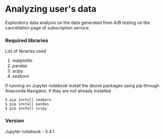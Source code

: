 # Analyzing user's data
Exploratory data analysis on the data generated from A/B testing on the cancellation page of subscription service.
### Required libraries
List of libraries used
1. matplotlib
2. pandas
3. scipy
4. seaborn

If running on Jupyter notebook install the above packages using pip through Anaconda Navigator, if they are not already installed
```
$ pip install seaborn
$ pip install pandas
$ pip install scipy
```

### Version
Jupyter notebook - 5.4.1




